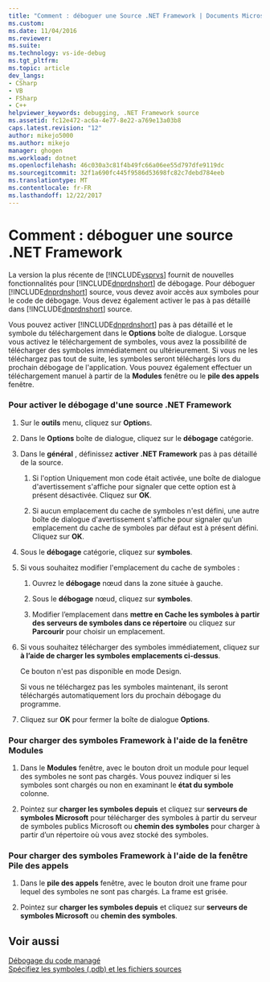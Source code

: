 ```yaml
---
title: "Comment : déboguer une Source .NET Framework | Documents Microsoft"
ms.custom: 
ms.date: 11/04/2016
ms.reviewer: 
ms.suite: 
ms.technology: vs-ide-debug
ms.tgt_pltfrm: 
ms.topic: article
dev_langs:
- CSharp
- VB
- FSharp
- C++
helpviewer_keywords: debugging, .NET Framework source
ms.assetid: fc12e472-ac6a-4e77-8e22-a769e13a03b8
caps.latest.revision: "12"
author: mikejo5000
ms.author: mikejo
manager: ghogen
ms.workload: dotnet
ms.openlocfilehash: 46c030a3c81f4b49fc66a06ee55d797dfe9119dc
ms.sourcegitcommit: 32f1a690fc445f9586d53698fc82c7debd784eeb
ms.translationtype: MT
ms.contentlocale: fr-FR
ms.lasthandoff: 12/22/2017
---
```

# <a name="how-to-debug-net-framework-source"></a>Comment : déboguer une source .NET Framework
La version la plus récente de [!INCLUDE[vsprvs](../code-quality/includes/vsprvs_md.md)] fournit de nouvelles fonctionnalités pour [!INCLUDE[dnprdnshort](../code-quality/includes/dnprdnshort_md.md)] de débogage. Pour déboguer [!INCLUDE[dnprdnshort](../code-quality/includes/dnprdnshort_md.md)] source, vous devez avoir accès aux symboles pour le code de débogage. Vous devez également activer le pas à pas détaillé dans [!INCLUDE[dnprdnshort](../code-quality/includes/dnprdnshort_md.md)] source.  
  
 Vous pouvez activer [!INCLUDE[dnprdnshort](../code-quality/includes/dnprdnshort_md.md)] pas à pas détaillé et le symbole du téléchargement dans le **Options** boîte de dialogue. Lorsque vous activez le téléchargement de symboles, vous avez la possibilité de télécharger des symboles immédiatement ou ultérieurement. Si vous ne les téléchargez pas tout de suite, les symboles seront téléchargés lors du prochain débogage de l'application. Vous pouvez également effectuer un téléchargement manuel à partir de la **Modules** fenêtre ou le **pile des appels** fenêtre.  
  
### <a name="to-enable-net-framework-source-debugging"></a>Pour activer le débogage d'une source .NET Framework  
  
1.  Sur le **outils** menu, cliquez sur **Option**s.  
  
2.  Dans le **Options** boîte de dialogue, cliquez sur le **débogage** catégorie.  
  
3.  Dans le **général** , définissez **activer .NET Framework** pas à pas détaillé de la source.  
  
    1.  Si l'option Uniquement mon code était activée, une boîte de dialogue d'avertissement s'affiche pour signaler que cette option est à présent désactivée. Cliquez sur **OK**.  
  
    2.  Si aucun emplacement du cache de symboles n'est défini, une autre boîte de dialogue d'avertissement s'affiche pour signaler qu'un emplacement du cache de symboles par défaut est à présent défini. Cliquez sur **OK**.  
  
4.  Sous le **débogage** catégorie, cliquez sur **symboles**.  
  
5.  Si vous souhaitez modifier l'emplacement du cache de symboles :  
  
    1.  Ouvrez le **débogage** nœud dans la zone située à gauche.  
  
    2.  Sous le **débogage** nœud, cliquez sur **symboles**.  
  
    3.  Modifier l’emplacement dans **mettre en Cache les symboles à partir des serveurs de symboles dans ce répertoire** ou cliquez sur **Parcourir** pour choisir un emplacement.  
  
6.  Si vous souhaitez télécharger des symboles immédiatement, cliquez sur **à l’aide de charger les symboles emplacements ci-dessus**.  
  
     Ce bouton n'est pas disponible en mode Design.  
  
     Si vous ne téléchargez pas les symboles maintenant, ils seront téléchargés automatiquement lors du prochain débogage du programme.  
  
7.  Cliquez sur **OK** pour fermer la boîte de dialogue **Options**.  
  
### <a name="to-load-framework-symbols-using-the-modules-window"></a>Pour charger des symboles Framework à l'aide de la fenêtre Modules  
  
1.  Dans le **Modules** fenêtre, avec le bouton droit un module pour lequel des symboles ne sont pas chargés. Vous pouvez indiquer si les symboles sont chargés ou non en examinant le **état du symbole** colonne.  
  
2.  Pointez sur **charger les symboles depuis** et cliquez sur **serveurs de symboles Microsoft** pour télécharger des symboles à partir du serveur de symboles publics Microsoft ou **chemin des symboles** pour charger à partir d’un répertoire où vous avez stocké des symboles.  
  
### <a name="to-load-framework-symbols-using-the-call-stack-window"></a>Pour charger des symboles Framework à l'aide de la fenêtre Pile des appels  
  
1.  Dans le **pile des appels** fenêtre, avec le bouton droit une frame pour lequel des symboles ne sont pas chargés. La frame est grisée.  
  
2.  Pointez sur **charger les symboles depuis** et cliquez sur **serveurs de symboles Microsoft** ou **chemin des symboles**.  
  
## <a name="see-also"></a>Voir aussi  
 [Débogage du code managé](../debugger/debugging-managed-code.md)   
 [Spécifiez les symboles (.pdb) et les fichiers sources](../debugger/specify-symbol-dot-pdb-and-source-files-in-the-visual-studio-debugger.md)
